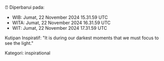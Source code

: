 ⏰ Diperbarui pada:
- WIB: Jumat, 22 November 2024 15.31.59 UTC
- WITA: Jumat, 22 November 2024 16.31.59 UTC
- WIT: Jumat, 22 November 2024 17.31.59 UTC

Kutipan Inspiratif:
"It is during our darkest moments that we must focus to see the light."


Kategori: inspirational


